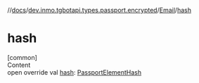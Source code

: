 //[docs](../../../index.md)/[dev.inmo.tgbotapi.types.passport.encrypted](../index.md)/[Email](index.md)/[hash](hash.md)



# hash  
[common]  
Content  
open override val [hash](hash.md): [PassportElementHash](../../dev.inmo.tgbotapi.types.passport.encrypted.abstracts/index.md#%5Bdev.inmo.tgbotapi.types.passport.encrypted.abstracts%2FPassportElementHash%2F%2F%2FPointingToDeclaration%2F%5D%2FClasslikes%2F625018081)  



